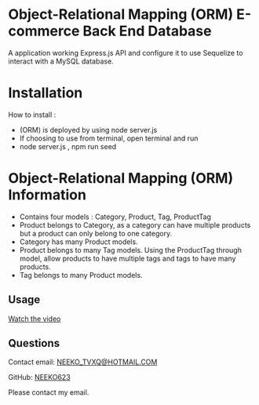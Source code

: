 # Object-Relational Mapping (ORM) E-commerce Back End Database

A application working Express.js API and configure it to use Sequelize to interact with a MySQL database.

# Installation

How to install :
- (ORM) is deployed by using node server.js
- If choosing to use from terminal, open terminal and run
- node server.js , npm run seed

# Object-Relational Mapping (ORM) Information
- Contains four models : Category, Product, Tag, ProductTag
- Product belongs to Category, as a category can have multiple products but a product can only belong to one category.
- Category has many Product models.
- Product belongs to many Tag models. Using the ProductTag through model, allow products to have multiple tags and tags to have many products.
- Tag belongs to many Product models.

## Usage
[Watch the video]()

## Questions
Contact email: NEEKO_TVXQ@HOTMAIL.COM

GitHub: [NEEKO623](https://github.com/NEEKO623)

Please contact my email.